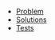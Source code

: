 - [Problem](https://adventofcode.com/2015/day/3)
- [Solutions](solvers.js)
- [Tests](solvers.test.js)
